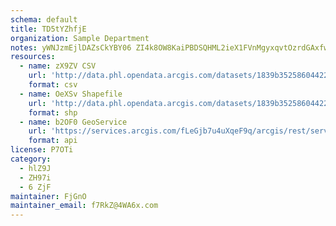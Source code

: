 ```yaml
---
schema: default
title: TD5tYZhfjE 
organization: Sample Department 
notes: yWNJzmEjlDAZsCkYBY06 ZI4k8OW8KaiPBDSQHML2ieX1FVnMgyxqvtOzrdGAxfws9oTRgqPQX5FpbU157tUum9Hwf7TreGa0cv6 
resources:
  - name: zX9ZV CSV
    url: 'http://data.phl.opendata.arcgis.com/datasets/1839b35258604422b0b520cbb668df0d_0.csv'
    format: csv
  - name: OeXSv Shapefile
    url: 'http://data.phl.opendata.arcgis.com/datasets/1839b35258604422b0b520cbb668df0d_0.zip'
    format: shp
  - name: b2OF0 GeoService
    url: 'https://services.arcgis.com/fLeGjb7u4uXqeF9q/arcgis/rest/services/Air_Monitoring_Stations/FeatureServer/0/query'
    format: api
license: P7OTi 
category:
  - hlZ9J 
  - ZH97i 
  - 6 ZjF 
maintainer: FjGnO  
maintainer_email: f7RkZ@4WA6x.com
---
```

